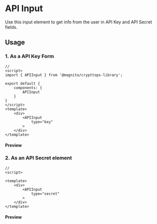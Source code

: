 # API Input
Use this input element to get info from the user in API Key and API Secret fields.

## Usage

### 1. As a API Key Form
```js:no-v-pre
// 
<script>
import { APIInput } from '@magnito/crypttops-library';

export default {
    components: {
        APIInput
    }
}
</script>
<template>
    <div>
        <APIInput
            type="key"
        >
    </div>
</template>
```
#### Preview
<Demo componentName="examples-api-key-input-doc" />

### 2. As an API Secret element
```js:no-v-pre
// 
<script>

<template>
    <div>
        <APIInput
            type="secret"
        >
    </div>
</template>
```
#### Preview
<Demo componentName="examples-api-secret-input-doc" />